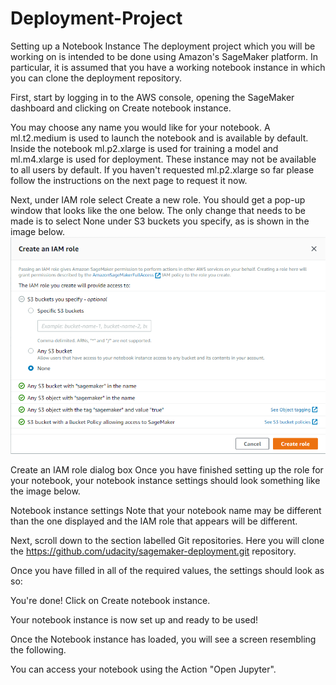 # Deployment-Project
Setting up a Notebook Instance
The deployment project which you will be working on is intended to be done using Amazon's SageMaker platform. In particular, it is assumed that you have a working notebook instance in which you can clone the deployment repository.

First, start by logging in to the AWS console, opening the SageMaker dashboard and clicking on Create notebook instance.

You may choose any name you would like for your notebook. A ml.t2.medium is used to launch the notebook and is available by default. Inside the notebook ml.p2.xlarge is used for training a model and ml.m4.xlarge is used for deployment. These instance may not be available to all users by default. If you haven't requested ml.p2.xlarge so far please follow the instructions on the next page to request it now.

Next, under IAM role select Create a new role. You should get a pop-up window that looks like the one below. The only change that needs to be made is to select None under S3 buckets you specify, as is shown in the image below.
![picture](create-an-iam-role.png)

Create an IAM role dialog box
Once you have finished setting up the role for your notebook, your notebook instance settings should look something like the image below.

Notebook instance settings
Note that your notebook name may be different than the one displayed and the IAM role that appears will be different.

Next, scroll down to the section labelled Git repositories. Here you will clone the https://github.com/udacity/sagemaker-deployment.git repository.

Once you have filled in all of the required values, the settings should look as so:


You're done! Click on Create notebook instance.

Your notebook instance is now set up and ready to be used!

Once the Notebook instance has loaded, you will see a screen resembling the following.


You can access your notebook using the Action "Open Jupyter".
